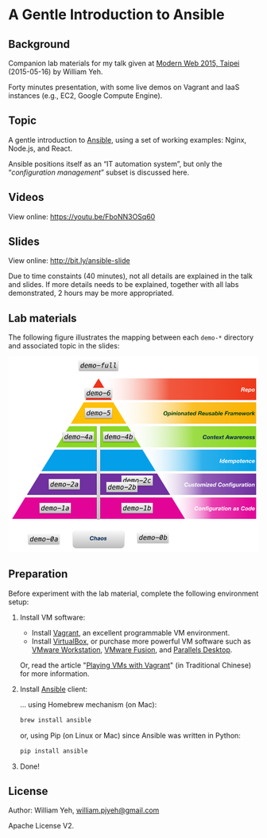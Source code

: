 A Gentle Introduction to Ansible
===


## Background

Companion lab materials for my talk given at [Modern Web 2015, Taipei](http://modernweb.tw/) (2015-05-16) by William Yeh.

Forty minutes presentation, with some live demos on Vagrant and IaaS instances (e.g., EC2, Google Compute Engine).


## Topic

A gentle introduction to [Ansible](https://github.com/ansible/ansible), using a set of working examples: Nginx, Node.js, and React.

Ansible positions itself as an “IT automation system”, but only the “*configuration management*” subset is discussed here.

## Videos

View online: https://youtu.be/FboNN3OSq60


## Slides

View online: http://bit.ly/ansible-slide

Due to time constaints (40 minutes), not all details are explained in the talk and slides.  If more details needs to be explained, together with all labs demonstrated, 2 hours may be more appropriated.


## Lab materials

The following figure illustrates the mapping between each `demo-*` directory and associated topic in the slides:

![Demo roadmap](demo-roadmap.jpg)


## Preparation

Before experiment with the lab material, complete the following environment setup:

1. Install VM software:

   - Install [Vagrant](http://www.vagrantup.com/downloads.html), an excellent programmable VM environment.
   - Install [VirtualBox](https://www.virtualbox.org/wiki/Downloads), or purchase more powerful VM software such as [VMware Workstation](http://www.vmware.com/tw/products/workstation/), [VMware Fusion](http://www.vmware.com/tw/products/fusion), and [Parallels Desktop](http://www.parallels.com/products/desktop/).

   Or, read the article "[Playing VMs with Vagrant](http://www.codedata.com.tw/social-coding/vagrant-tutorial-2-playing-vm-with-vagrant/)" (in Traditional Chinese) for more information.


2. Install [Ansible](https://github.com/ansible/ansible) client:

   ... using Homebrew mechanism (on Mac):

     ```bash
     brew install ansible
     ```

   or, using Pip (on Linux or Mac) since Ansible was written in Python:

     ```bash
     pip install ansible
     ```

3. Done!



## License

Author: William Yeh, william.pjyeh@gmail.com

Apache License V2.
